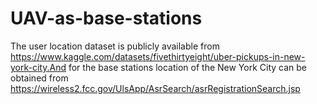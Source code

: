 # UAV-as-base-stations
The user location dataset is publicly available from https://www.kaggle.com/datasets/fivethirtyeight/uber-pickups-in-new-york-city.And for the base stations location of the New York City can be obtained from https://wireless2.fcc.gov/UlsApp/AsrSearch/asrRegistrationSearch.jsp
